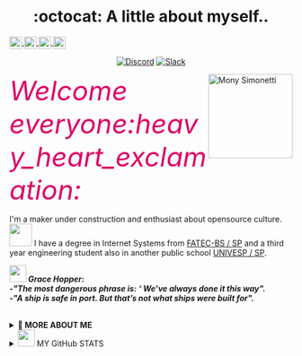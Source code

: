 <p align="center"> <h1 align="center"> :octocat: A little about myself.. </h1>  
<a href="https://twitter.com/a_pinheira"> <img src="https://cdn.jsdelivr.net/npm/simple-icons@v3/icons/twitter.svg" align="center" alt="@a_pinheira | Twitter" width="22px"/> </a>
<a href="https://www.linkedin.com/in/a-pinheira/"> <img src="https://cdn.jsdelivr.net/npm/simple-icons@v3/icons/linkedin.svg" align="center" alt="Abhishek's LinkdeIN" width="22px" /> </a>
<a href="https://t.me/monypmac"> <img src="https://cdn.jsdelivr.net/npm/simple-icons@v3/icons/telegram.svg" align="center" alt="Simonetti" width="22px"  /> </a>
<a href="https://www.reddit.com/user/monymachado/"> <img src="https://cdn.jsdelivr.net/npm/simple-icons@v3/icons/reddit.svg" align="center" alt="Mony Machado" width="22px" /> </a>  
</p>
<p align="center">
  <!--Visitors -->
  <!--
  <a target="_blank" href="https://github.com/sidbelbase/sidbelbase/"> <img src="https://img.shields.io/badge/dynamic/json?url=https://api.countapi.xyz/hit/visitor-badge/sidbelbase&style=for-the-badge&label=visitors&query=value&color=E40045&labelColor=#5B4638" alt="sidbelbase's vistors"> </a> <br/> --> 
<!-- <a href="https://discord.gg/9536"> <img src="https://cdn.jsdelivr.net/npm/simple-icons@v3/icons/discord.svg" align="center" alt="Mony Simonetti" width="22px" /> </a>-->
<a href="https://discord.gg/9536"> <img src="https://img.shields.io/badge/discord-%237289DA.svg?&style=for-the-badge&logo=discord&logoColor=white" alt="Discord"></a>
<a href="https://slack.com/USWBV4C79"><img src="https://img.shields.io/badge/slack-%234A154B.svg?&style=for-the-badge&logo=slack&logoColor=white" alt="Slack"></a>
</p>  
<img align="right" src="https://user-images.githubusercontent.com/5713670/87202985-820dcb80-c2b6-11ea-9f56-7ec461c497c3.gif" width="150" alt="Mony Simonetti"/>  
<p> <em> <font size="20" color="#DF0067"> Welcome everyone:heavy_heart_exclamation:  </font> </em> </p>
<p>
  I'm a maker under construction and enthusiast about opensource culture.   <br/> 
   <img src="https://media.giphy.com/media/fYSnHlufseco8Fh93Z/giphy.gif" width="40"> I have a degree in Internet Systems from <a href="https://fatecrl.edu.br/" target="_blank"> FATEC-BS / SP</a> and a third year engineering student also in another public school  <a href="https://univesp.br/" target="_blank">UNIVESP / SP</a>.
  </p> 
  <p>
    <img src="https://media.giphy.com/media/RhwkGhrlj3NVSOxWSN/giphy.gif" height="30"><em><b>
  <i>Grace Hopper: </i> <br/>
     -"The most dangerous phrase is: ‘ We’ve always done it this way". </br>
     -"A ship is safe in port. But that’s not what ships were built for".   </b>  </em>
    </p>   
  
<br>
  <details>
    <summary>
    <strong> 👾 MORE ABOUT ME</strong>
    </summary>

# :robot: URL POTFOLIO
[:link: Simone Machado](https://bit.ly/SimoneMachado)
[:link: Engineers Girls](https://devgirl.github.io/)

## Stack & Skills <img src="https://media.giphy.com/media/WUlplcMpOCEmTGBtBW/giphy.gif" width="30" > 
<!-- ## Potfolio
![Mony Machado's github stats](https://github-readme-stats.vercel.app/api?username=a-pinheira&show_icons=true&theme=radical)--> 

### Backend 
<img src="https://img.shields.io/badge/java-%23ED8B00.svg?&style=for-the-badge&logo=java&logoColor=white" alt="JAVA EE 8++">
<img src="https://img.shields.io/badge/spring%20-%236DB33F.svg?&style=for-the-badge&logo=spring&logoColor=white" alt="Spring">
<!-- ![forthebadge made-with-python](http://ForTheBadge.com/images/badges/made-with-python.svg)](https://www.python.org/)
<code><img height="40" src="https://raw.githubusercontent.com/github/explore/80688e429a7d4ef2fca1e82350fe8e3517d3494d/topics/python/python.png"></code>-->
<img src="https://img.shields.io/badge/maven%20-%236DB33F.svg?&style=for-the-badge&logo=spring&logoColor=green" alt="Maven"> <br/>
<img src="https://img.shields.io/badge/mapreduce-hadoop-yellowgreen" alt="Map Reduce - Ecosistema Hadoop">

### Frontend
<img src="https://img.shields.io/badge/html5%20-%23E34F26.svg?&style=for-the-badge&logo=html5&logoColor=white" alt="HTML4"/>
<img src="https://img.shields.io/badge/css3%20-%231572B6.svg?&style=for-the-badge&logo=css3&logoColor=white" alt="CSS3"/>
<img src="https://img.shields.io/badge/bootstrap%20-%23563D7C.svg?&style=for-the-badge&logo=bootstrap&logoColor=white" alt="Bootstrap"/>
<img src="https://img.shields.io/badge/javascript%20-%23323330.svg?&style=for-the-badge&logo=javascript&logoColor=%23F7DF1E" alt="JavaScript"/> <br/>

### Developer Learning
<img src="https://img.shields.io/badge/angular%20-%23DD0031.svg?&style=for-the-badge&logo=angular&logoColor=white" alt="Angular"/> 
<img src="https://img.shields.io/badge/kotlin-%230095D5.svg?&style=for-the-badge&logo=kotlin&logoColor=white" alt="Kotlin"/>  <br/>

### Technologys  
  - Heroku 
  - Postman 
  - AWS/EC2 
### BD
  - H2 MySQL
  - MySQL
  - PostgreeSQL
  - MongoDB
### IDE's
  - Eclipse
  - STS
  - VSCode
  - InterliJ
  - Google Colab
  - [gitpod-io](https://gitpod.io/access-control)
### Machine Learning
  - Anaconda Navigator
  - Weka
  - Jupiter
  - Spider
  - Hadoop

### Software Versioning - Learning   
<a href="https://github.com/a-pinheira" target="_blank"> <img src="https://img.shields.io/badge/github%20-%23121011.svg?&style=for-the-badge&logo=github&logoColor=white" alt="GiHub">  </a>
<a href="https://gitlab.com/monymachado" target="_blank"> <img src="https://img.shields.io/badge/gitlab-%23330f63.svg?&style=for-the-badge&logo=gitlab&logoColor=white" alt="GitLab"></a>
<a href="https://bitbucket.org/monymachado" target="_blank"> <img src="https://img.shields.io/badge/bitbucket%20-%230047B3.svg?&style=for-the-badge&logo=bitbucket&logoColor=white" alt="Bitbucket"></a>

### Others
<p align="left">
  <img title="linux" alt="linux" src="https://raw.githubusercontent.com/Thomas-George-T/Thomas-George-T/master/assets/linux-tux.svg" width="40" />
  <a target="_blank"href="https://dev.to/monymachado"><img src="https://img.shields.io/badge/dev.to-%2312100E.svg?&style=for-the-badge&logo=dev.to&logoColor=white" /></a>&nbsp;&nbsp;&nbsp;
<a target="_blank"href="https://medium.com/@monymachado"><img src="https://img.shields.io/badge/Medium%20-%231572B6.svg?&style=for-the-badge&logo=medium&logoColor=white" /></a>&nbsp;&nbsp;&nbsp;
<a target="_black" href="http://figma.com/@monymachado" alt="Design"> <img src="https://img.shields.io/badge/figma%20-%23F24E1E.svg?&style=for-the-badge&logo=figma&logoColor=white"> </a>   
</p>  <br/>
- [CodePen](https://codepen.io/simonete) e (https://codepen.io/monymachado) <br/>
- [Behance](https://www.behance.net/simonetti) <br/> 
- [Dribbble](https://dribbble.com/simoneti)   <br/>

### Social Media Communities
<!-- <a href="https://www.instagram.com/engineersgirls/"> <img src="svg/social/instagram.svg" alt="instagram" style="vertical-align:top; margin:6px 4px"> </a> -->
<a href="https://www.instagram.com/engineersgirls/" target="_blank"> <img src="https://img.shields.io/badge/EngineersGirls%20-%23E4405F.svg?&style=for-the-badge&logo=Instagram&logoColor=white"> </a>
<a href="https://github.com/engineersgirls" target="_blank"> <img src="https://img.shields.io/github/followers/terrytangyuan.svg?label=GitHub_EngineersGirls&style=social" alt="Organization Engineers Girls"></a>
</p>

### Streaming 
<a href=" https://www.twitch.tv/simonepmachado" target="_blank"> <img src="https://img.shields.io/badge/twitch-%239146FF.svg?&style=for-the-badge&logo=twitch&logoColor=white" alt="Twitch"></a>
<a href="https://cutt.ly/DgnzQXF" target="_blank"> <img src="https://img.shields.io/badge/youtube-%23FF0000.svg?&style=for-the-badge&logo=youtube&logoColor=white" alt="Youtube"></a>
  
### I’m collaborating in technology, mixed and female communities, like this:
- [Mulheres Univesp](https://www.facebook.com/mulheresunivesp) 
- [BaixadaNerd](https://www.instagram.com/movimentobaixadanerd)
- [EngineerGirls](https://www.instagram.com/engineersgirls)
- [Educafro](https://www.educafro.org.br/site)
</details>
   
<details>
    <summary><img src="https://media.giphy.com/media/mGcNjsfWAjY5AEZNw6/giphy.gif" width="30"> MY GitHub STATS</summary>
    <p align="center"> 
    <!-- ![Mony Machado' Github Stats](https://github-readme-stats.vercel.app/api?username=a-pinheira&show_icons=true&theme=tokyonight)
    ![Top Langs](https://github-readme-stats.vercel.app/api/top-langs/?username=a-pinheira&layout=compact&theme=gotham) -->
    <img src="https://github-readme-stats.vercel.app/api?username=a-pinheira&show_icons=true&theme=radical" alt="a-pinheira"/> 
 </details>
<!-- ![GitHub](https://img.shields.io/github/license/a-pinheira/a-pinheira?color=%23C71A36&style=for-the-badge) -->

                                                                                                              

